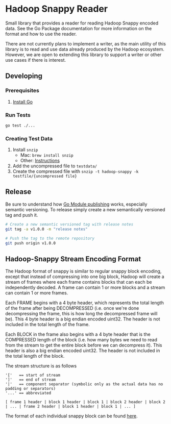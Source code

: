 # Hadoop Snappy Reader
Small library that provides a reader for reading Hadoop Snappy encoded data. See the Go Package documentation for more information on the format and how to use the reader.

There are not currently plans to implement a writer, as the main utility of this library is to read and use data already produced by the Hadoop ecosystem. However, we are open to extending this library to support a writer or other use cases if there is interest.

## Developing

### Prerequisites
1. [Install Go](https://go.dev/doc/install)

### Run Tests
```bash
go test ./...
```

### Creating Test Data
1. Install `snzip`
   - Mac: `brew install snzip`
   - Other: [Instructions](https://github.com/kubo/snzip?tab=readme-ov-file#installation)
1. Add the uncompressed file to `testdata/`
1. Create the compressed file with `snzip -t hadoop-snappy -k testfile/{uncompressed file}`

## Release
Be sure to understand how [Go Module publishing](https://go.dev/blog/publishing-go-modules) works, especially semantic versioning. To release simply create a new semantically versioned tag and push it.
```bash
# Create a new semantic versioned tag with release notes
git tag -a v1.0.0 -m "release notes"

# Push the tag to the remote repository
git push origin v1.0.0
```

## Hadoop-Snappy Stream Encoding Format
The Hadoop format of snappy is similar to regular snappy block encoding,
except that instead of compressing into one big block, Hadoop will create
a stream of frames where each frame contains blocks that can each be
independently decoded. A frame can contain 1 or more blocks and a stream
can contain 1 or more frames.

Each FRAME begins with a 4 byte header, which represents the total length
of the frame after being DECOMPRESSED (i.e. once we're done decompressing
the frame, this is how long the decompressed frame will be). This 4 byte
header is a big endian encoded uint32. The header is not included in the
total length of the frame.

Each BLOCK in the frame also begins with a 4 byte header that is the
COMPRESSED length of the block (i.e. how many bytes we need to read from
the stream to get the entire block before we can decompress it). This
header is also a big endian encoded uint32. The header is not included in
the total length of the block.

The stream structure is as follows
```
'['   == start of stream
']'   == end of stream
'|'   == component separator (symbolic only as the actual data has no padding or separators)
'...' == abbreviated

[ frame 1 header | block 1 header | block 1 | block 2 header | block 2 | ... | frame 2 header | block 1 header | block 1 | ... ]
```

The format of each individual snappy block can be found [here](https://github.com/google/snappy/blob/main/format_description.txt).